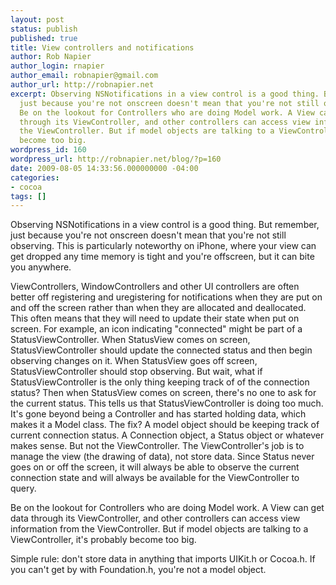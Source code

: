 ```yaml
---
layout: post
status: publish
published: true
title: View controllers and notifications
author: Rob Napier
author_login: rnapier
author_email: robnapier@gmail.com
author_url: http://robnapier.net
excerpt: Observing NSNotifications in a view control is a good thing. But remember,
  just because you're not onscreen doesn't mean that you're not still observing. ...
  Be on the lookout for Controllers who are doing Model work. A View can get data
  through its ViewController, and other controllers can access view information from
  the ViewController. But if model objects are talking to a ViewController, it's probably
  become too big.
wordpress_id: 160
wordpress_url: http://robnapier.net/blog/?p=160
date: 2009-08-05 14:33:56.000000000 -04:00
categories:
- cocoa
tags: []
---
```

Observing NSNotifications in a view control is a good thing. But remember, just because you're not onscreen doesn't mean that you're not still observing. This is particularly noteworthy on iPhone, where your view can get dropped any time memory is tight and you're offscreen, but it can bite you anywhere.

ViewControllers, WindowControllers and other UI controllers are often better off registering and uregistering for notifications when they are put on and off the screen rather than when they are allocated and deallocated. This often means that they will need to update their state when put on screen. For example, an icon indicating "connected" might be part of a StatusViewController. When StatusView comes on screen, StatusViewController should update the connected status and then begin observing changes on it. When StatusView goes off screen, StatusViewController should stop observing.
<a id="more"></a><a id="more-160"></a>
But wait, what if StatusViewController is the only thing keeping track of of the connection status? Then when StatusView comes on screen, there's no one to ask for the current status. This tells us that StatusViewController is doing too much. It's gone beyond being a Controller and has started holding data, which makes it a Model class. The fix? A model object should be keeping track of current connection status. A Connection object, a Status object or whatever makes sense. But not the ViewController. The ViewController's job is to manage the view (the drawing of data), not store data. Since Status never goes on or off the screen, it will always be able to observe the current connection state and will always be available for the ViewController to query.

Be on the lookout for Controllers who are doing Model work. A View can get data through its ViewController, and other controllers can access view information from the ViewController. But if model objects are talking to a ViewController, it's probably become too big.

Simple rule: don't store data in anything that imports UIKit.h or Cocoa.h. If you can't get by with Foundation.h, you're not a model object.
